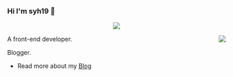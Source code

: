 ### Hi I'm syh19 👋

<p align="center"><img align="center" src="https://profile-counter.glitch.me/{syh19}/count.svg" /></p> 

<img align="right" src="https://github-readme-stats.vercel.app/api?username=syh19&show_icons=true&icon_color=0366d6&text_color=24292e&bg_color=ffffff&hide_title=false&title=sdf" />

A front-end developer. 

Blogger.

- Read more about my [Blog](https://suyahui.com/)
